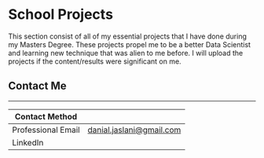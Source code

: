 # School Projects

This section consist of all of my essential projects that I have done during my Masters Degree. These projects propel me to be a better Data Scientist and learning
new technique that was alien to me before. I will upload the projects if the content/results were significant on me.

## Contact Me
-----
Contact Method |  | 
--- |--- |
Professional Email | danial.jaslani@gmail.com |
LinkedIn | |
